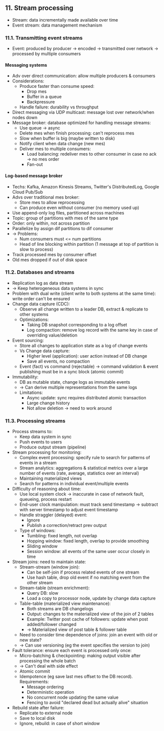 ## 11. Stream processing
- Stream: data incrementally made available over time
- Event stream: data management mechanism
### 11.1. Transmitting event streams
- Event: produced by producer -> encoded -> transmitted over network -> processed by multiple consumers
#### Messaging systems
- Adv over direct communication: allow multiple producers & consumers
- Considerations:
  - Produce faster than consume speed:
    - Drop mes
    - Buffer in a queue
    - Backpressure
  - Handle failure: durability vs throughput
- Direct messaging via UDP multicast: message lost over network/when nodes down
- Message broker: database optimized for handling message streams:
  - Use queue -> async
  - Delete mes when finish processing: can't reprocess mes
  - Slow when buffer is big (maybe written to disk)
  - Notify client when data change (new mes)
  - Deliver mes to multiple consumers:
    - Load balancing: redeliver mes to other consumer in case no ack -> no mes order
    - Fan-out
#### Log-based message broker
- Techs: Kafka, Amazon Kinesis Streams, Twitter's DistributedLog, Google Cloud Pub/Sub
- Advs over traditional mes broker:
  - Store mes to allow reprocessing
  - Can produce even without consumer (no memory used up)
- Use append-only log files, partitioned across machines
- Topic: group of partitions with mes of the same type
- Order: only within, not across partition
- Parallelize by assign dif partitions to dif consumer
- -> Problems:
  - Num consumers must <= num partitions
  - Head of line blocking within partition (1 message at top of partition is slow to process)
- Track processed mes by consumer offset
- Old mes dropped if out of disk space
### 11.2. Databases and streams
- Replication log as data stream 
- -> Keep heterogeneous data systems in sync
- Problem with dual write (client write to both systems at the same time): write order can't be ensured
- Change data capture (CDC):
  - Observe all change written to a leader DB, extract & replicate to other systems
  - Optimizations:
    - Taking DB snapshot corresponding to a log offset
    - Log compaction: remove log record with the same key in case of overriding value/deletion
- Event sourcing:
  - Store all changes to application state as a log of change events
  - Vs Change data capture:
    - Higher level (application): user action instead of DB change
    - Save all events, no compaction
  - Event (fact) vs command (rejectable) -> command validation & event publishing must be in a sync block (atomic commit)
- Immutability:
  - DB as mutable state, change logs as immutable events
  - -> Can derive multiple representations from the same logs
  - Limitations:
    - Async update: sync requires distributed atomic transaction
    - Large change history
    - Not allow deletion -> need to work around
### 11.3. Processing streams
- Process streams to:
  - Keep data system in sync
  - Push events to users
  - Produce output stream (pipeline)
- Stream processing for monitoring:
  - Complex event processing: specify rule to search for patterns of events in a stream
  - Stream analytics: aggregations & statistical metrics over a large number of events
  (rate, average, statistics over an interval)
  - Maintaining materialized views
  - Search for patterns in individual event/multiple events
- Difficulty of reasoning about time:
  - Use local system clock -> inaccurate in case of network fault, queueing, process restart
  - End-user clock manipulation: must track send timestamp -> subtract with server timestamp to adjust event timestamp
  - Handle straggler (delayed) event:
    - Ignore
    - Publish a correction/retract prev output
  - Type of windows:
    - Tumbling: fixed length, not overlap
    - Hopping window: fixed length, overlap to provide smoothing
    - Sliding window
    - Session window: all events of the same user occur closely in time
- Stream joins: need to maintain state:
  - Stream-stream (window join):
    - Can be self-join if process related events of one stream
    - Use hash table, drop old event if no matching event from the other stream
  - Stream-table (stream enrichment):
    - Query DB: slow
    - Load a copy to processor node, update by change data capture
  - Table-table (materialized view maintenance):
    - Both streams are DB changelogs
    - Output: changes to the materialized view of the join of 2 tables
    - Example: Twitter post cache of followers: update when post added/follower changed
    - -> Materialized view of post table & follower table
  - Need to consider time dependence of joins: join an event with old or new state?
  - -> Can use versioning (eg the event specifies the version to join)
- Fault tolerance: ensure each event is processed only once:
  - Micro-batching & checkpointing: making output visible after processing the whole batch
  - -> Can't deal with side effect
  - Atomic commit
  - Idempotence (eg save last mes offset to the DB record). Requirements:
    - Message ordering
    - Deterministic operation
    - No concurrent node updating the same value
    - Fencing to avoid "declared dead but actually alive" situation
- Rebuild state after failure:
  - Replicate to external node
  - Save to local disk
  - Ignore, rebuild: in case of short window
